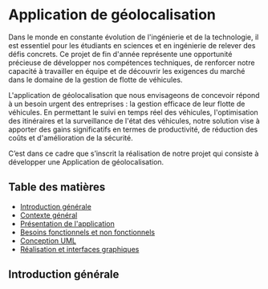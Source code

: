 # Application de géolocalisation

Dans le monde en constante évolution de l'ingénierie et de la technologie, il est essentiel pour les étudiants en sciences et en ingénierie de relever des défis concrets. Ce projet de fin d'année représente une opportunité précieuse de développer nos compétences techniques, de renforcer notre capacité à travailler en équipe et de découvrir les exigences du marché dans le domaine de la gestion de flotte de véhicules.

L'application de géolocalisation que nous envisageons de concevoir répond à un besoin urgent des entreprises : la gestion efficace de leur flotte de véhicules. En permettant le suivi en temps réel des véhicules, l'optimisation des itinéraires et la surveillance de l'état des véhicules, notre solution vise à apporter des gains significatifs en termes de productivité, de réduction des coûts et d'amélioration de la sécurité.

C’est dans ce cadre que s’inscrit la réalisation de notre projet qui consiste à développer une Application de géolocalisation.

## Table des matières

- [Introduction générale](#introduction-générale)
- [Contexte général](#contexte-général)
- [Présentation de l'application](#présentation-de-lapplication)
- [Besoins fonctionnels et non fonctionnels](#besoins-fonctionnels-et-non-fonctionnels)
- [Conception UML](#conception-uml)
- [Réalisation et interfaces graphiques](#réalisation-et-interfaces-graphiques)

## Introduction générale

